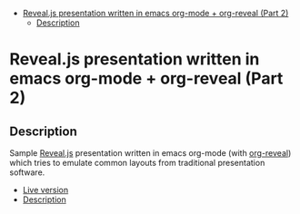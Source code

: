 - [Reveal.js presentation written in emacs org-mode + org-reveal (Part 2)](#org9a4d5bf)
  - [Description](#org1fcf3fc)


<a id="org9a4d5bf"></a>

# Reveal.js presentation written in emacs org-mode + org-reveal (Part 2)


<a id="org1fcf3fc"></a>

## Description

Sample [Reveal.js](https://revealjs.com/) presentation written in emacs org-mode (with [org-reveal](https://github.com/yjwen/org-reveal/)) which tries to emulate common layouts from traditional presentation software.

-   [Live version](https://ssl-bio.github.io/Reveal.js-demo2)
-   [Description](https://ssl-blog.netlify.app/posts/reveal-js-demo2/)
